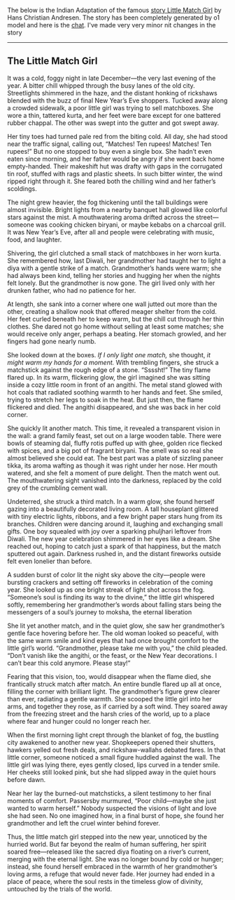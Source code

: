 The below is the Indian Adaptation of the famous [story Little Match Girl](https://americanliterature.com/author/hans-christian-andersen/short-story/the-little-match-girl/) by Hans Christian Andresen. The story has been completely generated by o1 model and here is the [chat](https://chatgpt.com/share/6762e40a-21e8-8011-b32d-7865f5e53814). I've made very very minor nit changes in the story

---
**The Little Match Girl**
---

It was a cold, foggy night in late December—the very last evening of the year. A bitter chill whipped through the busy lanes of the old city. Streetlights shimmered in the haze, and the distant honking of rickshaws blended with the buzz of final New Year’s Eve shoppers. Tucked away along a crowded sidewalk, a poor little girl was trying to sell matchboxes. She wore a thin, tattered kurta, and her feet were bare except for one battered rubber chappal. The other was swept into the gutter and got swept away.

Her tiny toes had turned pale red from the biting cold. All day, she had stood near the traffic signal, calling out, “Matches! Ten rupees! Matches! Ten rupees!” But no one stopped to buy even a single box. She hadn’t even eaten since morning, and her father would be angry if she went back home empty-handed. Their makeshift hut was drafty with gaps in the corrugated tin roof, stuffed with rags and plastic sheets. In such bitter winter, the wind ripped right through it. She feared both the chilling wind and her father’s scoldings.

The night grew heavier, the fog thickening until the tall buildings were almost invisible. Bright lights from a nearby banquet hall glowed like colorful stars against the mist. A mouthwatering aroma drifted across the street—someone was cooking chicken biryani, or maybe kebabs on a charcoal grill. It was New Year’s Eve, after all and people were celebrating with music, food, and laughter.

Shivering, the girl clutched a small stack of matchboxes in her worn kurta. She remembered how, last Diwali, her grandmother had taught her to light a diya with a gentle strike of a match. Grandmother’s hands were warm; she had always been kind, telling her stories and hugging her when the nights felt lonely. But the grandmother is now gone. The girl lived only with her drunken father, who had no patience for her.

At length, she sank into a corner where one wall jutted out more than the other, creating a shallow nook that offered meager shelter from the cold. Her feet curled beneath her to keep warm, but the chill cut through her thin clothes. She dared not go home without selling at least some matches; she would receive only anger, perhaps a beating. Her stomach growled, and her fingers had gone nearly numb.

She looked down at the boxes. *If I only light one match,* she thought, *it might warm my hands for a moment.* With trembling fingers, she struck a matchstick against the rough edge of a stone. “Ssssht!” The tiny flame flared up. In its warm, flickering glow, the girl imagined she was sitting inside a cozy little room in front of an angithi. The metal stand glowed with hot coals that radiated soothing warmth to her hands and feet. She smiled, trying to stretch her legs to soak in the heat. But just then, the flame flickered and died. The angithi disappeared, and she was back in her cold corner.

She quickly lit another match. This time, it revealed a transparent vision in the wall: a grand family feast, set out on a large wooden table. There were bowls of steaming dal, fluffy rotis puffed up with ghee, golden rice flecked with spices, and a big pot of fragrant biryani. The smell was so real she almost believed she could eat. The best part was a plate of sizzling paneer tikka, its aroma wafting as though it was right under her nose. Her mouth watered, and she felt a moment of pure delight. Then the match went out. The mouthwatering sight vanished into the darkness, replaced by the cold grey of the crumbling cement wall.

Undeterred, she struck a third match. In a warm glow, she found herself gazing into a beautifully decorated living room. A tall houseplant glittered with tiny electric lights, ribbons, and a few bright paper stars hung from its branches. Children were dancing around it, laughing and exchanging small gifts. One boy squealed with joy over a sparking phuljhari leftover from Diwali. The new year celebration shimmered in her eyes like a dream. She reached out, hoping to catch just a spark of that happiness, but the match sputtered out again. Darkness rushed in, and the distant fireworks outside felt even lonelier than before.

A sudden burst of color lit the night sky above the city—people were bursting crackers and setting off fireworks in celebration of the coming year. She looked up as one bright streak of light shot across the fog. “Someone’s soul is finding its way to the divine,” the little girl whispered softly, remembering her grandmother’s words about falling stars being the messengers of a soul’s journey to moksha, the eternal liberation

She lit yet another match, and in the quiet glow, she saw her grandmother’s gentle face hovering before her. The old woman looked so peaceful, with the same warm smile and kind eyes that had once brought comfort to the little girl’s world. “Grandmother, please take me with you,” the child pleaded. “Don’t vanish like the angithi, or the feast, or the New Year decorations. I can’t bear this cold anymore. Please stay!”

Fearing that this vision, too, would disappear when the flame died, she frantically struck match after match. An entire bundle flared up all at once, filling the corner with brilliant light. The grandmother’s figure grew clearer than ever, radiating a gentle warmth. She scooped the little girl into her arms, and together they rose, as if carried by a soft wind. They soared away from the freezing street and the harsh cries of the world, up to a place where fear and hunger could no longer reach her.

When the first morning light crept through the blanket of fog, the bustling city awakened to another new year. Shopkeepers opened their shutters, hawkers yelled out fresh deals, and rickshaw-wallahs debated fares. In that little corner, someone noticed a small figure huddled against the wall. The little girl was lying there, eyes gently closed, lips curved in a tender smile. Her cheeks still looked pink, but she had slipped away in the quiet hours before dawn.

Near her lay the burned-out matchsticks, a silent testimony to her final moments of comfort. Passersby murmured, “Poor child—maybe she just wanted to warm herself.” Nobody suspected the visions of light and love she had seen. No one imagined how, in a final burst of hope, she found her grandmother and left the cruel winter behind forever. 

Thus, the little match girl stepped into the new year, unnoticed by the hurried world. But far beyond the realm of human suffering, her spirit soared free—released like the sacred diya floating on a river’s current, merging with the eternal light. She was no longer bound by cold or hunger; instead, she found herself embraced in the warmth of her grandmother’s loving arms, a refuge that would never fade. Her journey had ended in a place of peace, where the soul rests in the timeless glow of divinity, untouched by the trials of the world.
